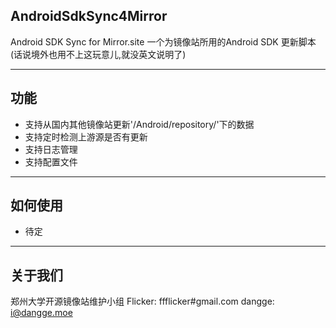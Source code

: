 ## AndroidSdkSync4Mirror

Android SDK Sync for Mirror.site
一个为镜像站所用的Android SDK 更新脚本
(话说境外也用不上这玩意儿,就没英文说明了)

* * *

## 功能

*   支持从国内其他镜像站更新'/Android/repository/'下的数据
*   支持定时检测上游源是否有更新
*   支持日志管理
*   支持配置文件

* * *

## 如何使用

*   待定

* * *

## 关于我们

郑州大学开源镜像站维护小组
Flicker: ffflicker#gmail.com
dangge: i@dangge.moe  